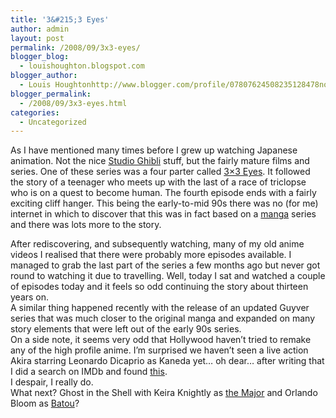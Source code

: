 ```yaml
---
title: '3&#215;3 Eyes'
author: admin
layout: post
permalink: /2008/09/3x3-eyes/
blogger_blog:
  - louishoughton.blogspot.com
blogger_author:
  - Louis Houghtonhttp://www.blogger.com/profile/07807624508235128478noreply@blogger.com
blogger_permalink:
  - /2008/09/3x3-eyes.html
categories:
  - Uncategorized
---
```

As I have mentioned many times before I grew up watching Japanese animation. Not the nice [Studio Ghibli][1] stuff, but the fairly mature films and series. One of these series was a four parter called [3&#215;3 Eyes][2]. It followed the story of a teenager who meets up with the last of a race of triclopse who is on a quest to become human. The fourth episode ends with a fairly exciting cliff hanger. This being the early-to-mid 90s there was no (for me) internet in which to discover that this was in fact based on a [manga][3] series and there was lots more to the story.  

<div>
</div>

<div>
  After rediscovering, and subsequently watching, many of my old anime videos I realised that there were probably more episodes available. I managed to grab the last part of the series a few months ago but never got round to watching it due to travelling. Well, today I sat and watched a couple of episodes today and it feels so odd continuing the story about thirteen years on.
</div>

<div>
</div>

<div>
  A similar thing happened recently with the release of an updated Guyver series that was much closer to the original manga and expanded on many story elements that were left out of the early 90s series. 
</div>

<div>
</div>

<div>
  On a side note, it seems very odd that Hollywood haven&#8217;t tried to remake any of the high profile anime. I&#8217;m surprised we haven&#8217;t seen a live action Akira starring Leonardo Dicaprio as Kaneda yet&#8230; oh dear&#8230; after writing that I did a search on IMDb and found <a href="http://www.imdb.com/title/tt1134795/">this</a>. 
</div>

<div>
</div>

<div>
  I despair, I really do.
</div>

<div>
</div>

<div>
  What next? Ghost in the Shell with Keira Knightly as <a href="http://en.wikipedia.org/wiki/Motoko_Kusanagi">the Major</a> and Orlando Bloom as <a href="http://en.wikipedia.org/wiki/Batou">Batou</a>?
</div>

 [1]: http://en.wikipedia.org/wiki/Studio_Ghibli
 [2]: http://en.wikipedia.org/wiki/3%C3%973_Eyes
 [3]: http://en.wikipedia.org/wiki/Manga